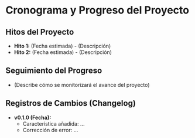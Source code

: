 # Cronograma y Progreso del Proyecto

## Hitos del Proyecto

- **Hito 1:** (Fecha estimada) - (Descripción)
- **Hito 2:** (Fecha estimada) - (Descripción)

## Seguimiento del Progreso

- (Describe cómo se monitorizará el avance del proyecto)

## Registros de Cambios (Changelog)

- **v0.1.0 (Fecha):**
  - Característica añadida: ...
  - Corrección de error: ...
